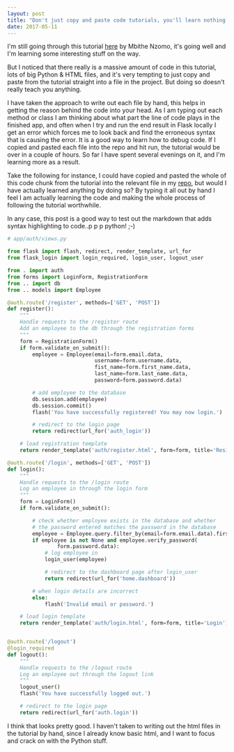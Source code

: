 ```yaml
---
layout: post
title: "Don't just copy and paste code tutorials, you'll learn nothing!"
date: 2017-05-11
---
```

I'm still going through this tutorial [here](https://scotch.io/tutorials/build-a-crud-web-app-with-python-and-flask-part-one) by Mbithe Nzomo, it's going well and I'm learning some interesting stuff on the way.

But I noticed that there really is a massive amount of code in this tutorial, lots of big Python & HTML files, and it's very tempting to just copy and paste from the tutorial straight into a file in the project. But doing so doesn't really teach you anything.

I have taken the approach to write out each file by hand, this helps in getting the reason behind the code into your head. As I am typing out each method or class I am thinking about what part the line of code plays in the finished app, and often when I try and run the end result in Flask locally I get an error which forces me to look back and find the erroneous syntax that is causing the error. It is a good way to learn how to debug code. If I copied and pasted each file into the repo and hit run, the tutorial would be over in a couple of hours. So far I have spent several evenings on it, and I'm learning more as a result.

Take the following for instance, I could have copied and pasted the whole of this code chunk from the tutorial into the relevant file in my [repo](https://github.com/molo76/project_dream_team), but would I have actually learned anything by doing so? By typing it all out by hand I feel I am actually learning the code and making the whole process of following the tutorial worthwhile.

In any case, this post is a good way to test out the markdown that adds syntax highlighting to code..p p p python! ;-)

```python
# app/auth/views.py

from flask import flash, redirect, render_template, url_for
from flask_login import login_required, login_user, logout_user

from . import auth
from forms import LoginForm, RegistrationForm
from .. import db
from .. models import Employee

@auth.route('/register', methods=['GET', 'POST'])
def register():
    """
    Handle requests to the /register route
    Add an employee to the db through the registration forms
    """
    form = RegistrationForm()
    if form.validate_on_submit():
        employee = Employee(email=form.email.data,
                            username=form.username.data,
                            fist_name=form.first_name.data,
                            last_name=form.last_name.data,
                            password=form.password.data)

        # add employee to the database
        db.session.add(employee)
        db.session.commit()
        flash('You have successfully registered! You may now login.')

        # redirect to the login page
        return redirect(url_for('auth_login'))

    # load registration template
    return render_template('auth/register.html', form=form, title='Resigster')

@auth.route('/login', methods=['GET', 'POST'])
def login():
    """
    Handle requests to the /login route
    Log an employee in through the login form
    """
    form = LoginForm()
    if form.validate_on_submit():

        # check whether employee exists in the database and whether
        # the password entered matches the password in the database
        employee = Employee.query.filter_by(email=form.email.data).first()
        if employee is not None and employee.verify_password(
                form.password.data):
            # log employee in
            login_user(employee)

            # redirect to the dashboard page after login_user
            return redirect(url_for('home.dashboard'))

        # when login details are incorrect
        else:
            flash('Invalid email or password.')

    # load login template
    return render_template('auth/login.html', form=form, title='Login')


@auth.route('/logout')
@login_required
def logout():
    """
    Handle requests to the /logout route
    Log an employee out through the logout link
    """
    logout_user()
    flash('You have successfully logged out.')

    # redirect to the login page
    return redirect(url_for('auth.login'))
```

I think that looks pretty good. I haven't taken to writing out the html files in the tutorial by hand, since I already know basic html, and I want to focus and crack on with the Python stuff. 
